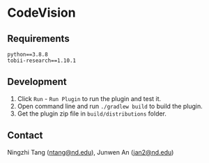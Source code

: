 # CodeVision

## Requirements

```
python==3.8.8
tobii-research==1.10.1
```

## Development

1. Click `Run` - `Run Plugin` to run the plugin and test it.
2. Open command line and run `./gradlew build` to build the plugin.
3. Get the plugin zip file in `build/distributions` folder.

## Contact

Ningzhi Tang (ntang@nd.edu), Junwen An (jan2@nd.edu)